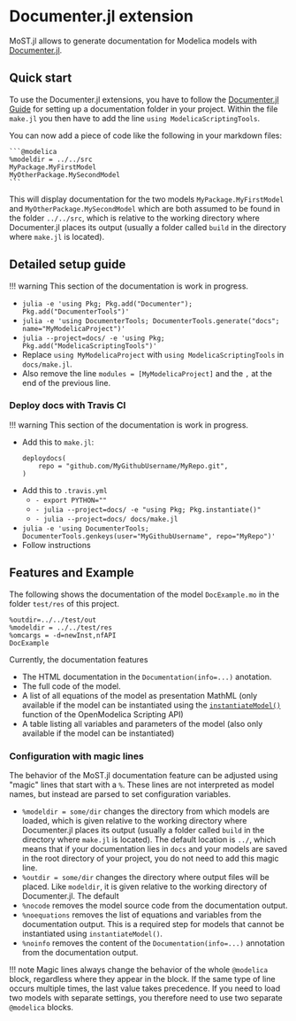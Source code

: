 # Documenter.jl extension

MoST.jl allows to generate documentation for Modelica models with [Documenter.jl](https://github.com/JuliaDocs/Documenter.jl).

## Quick start

To use the Documenter.jl extensions, you have to follow the [Documenter.jl Guide](https://juliadocs.github.io/Documenter.jl/stable/man/guide/) for setting up a documentation folder in your project.
Within the file `make.jl` you then have to add the line `using ModelicaScriptingTools`.

You can now add a piece of code like the following in your markdown files:

````
```@modelica
%modeldir = ../../src
MyPackage.MyFirstModel
MyOtherPackage.MySecondModel
```
````

This will display documentation for the two models `MyPackage.MyFirstModel` and `MyOtherPackage.MySecondModel` which are both assumed to be found in the folder `../../src`, which is relative to the working directory where Documenter.jl places its output (usually a folder called `build` in the directory where `make.jl` is located).

## Detailed setup guide

!!! warning
    This section of the documentation is work in progress.
* `julia -e 'using Pkg; Pkg.add("Documenter"); Pkg.add("DocumenterTools")'`
* `julia -e 'using DocumenterTools; DocumenterTools.generate("docs"; name="MyModelicaProject")'`
* `julia --project=docs/ -e 'using Pkg; Pkg.add("ModelicaScriptingTools")'`
* Replace `using MyModelicaProject` with `using ModelicaScriptingTools` in `docs/make.jl`.
* Also remove the line `modules = [MyModelicaProject]` and the `,` at the end of the previous line.

### Deploy docs with Travis CI

!!! warning
    This section of the documentation is work in progress.

* Add this to `make.jl`:
    ```
    deploydocs(
        repo = "github.com/MyGithubUsername/MyRepo.git",
    )
    ```
* Add this to `.travis.yml`
    * `- export PYTHON=""`
    * `- julia --project=docs/ -e "using Pkg; Pkg.instantiate()"`
    * `- julia --project=docs/ docs/make.jl`
* `julia -e 'using DocumenterTools; DocumenterTools.genkeys(user="MyGithubUsername", repo="MyRepo")'`
* Follow instructions

## Features and Example

The following shows the documentation of the model `DocExample.mo` in the folder `test/res` of this project.

```@modelica
%outdir=../../test/out
%modeldir = ../../test/res
%omcargs = -d=newInst,nfAPI
DocExample
```

Currently, the documentation features

* The HTML documentation in the `Documentation(info=...)` anotation.
* The full code of the model.
* A list of all equations of the model as presentation MathML (only available if the model can be instantiated using the [`instantiateModel()`](https://www.openmodelica.org/doc/OpenModelicaUsersGuide/latest/scripting_api.html#instantiatemodel) function of the OpenModelica Scripting API)
* A table listing all variables and parameters of the model (also only available if the model can be instantiated)


### Configuration with magic lines

The behavior of the MoST.jl documentation feature can be adjusted using "magic" lines that start with a `%`.
These lines are not interpreted as model names, but instead are parsed to set configuration variables.

* `%modeldir = some/dir` changes the directory from which models are loaded, which is given relative to the working directory where Documenter.jl places its output (usually a folder called `build` in the directory where `make.jl` is located).
    The default location is `../`, which means that if your documentation lies in `docs` and your models are saved in the root directory of your project, you do not need to add this magic line.
* `%outdir = some/dir` changes the directory where output files will be placed.
    Like `modeldir`, it is given relative to the working directory of Documenter.jl.
    The default
* `%nocode` removes the model source code from the documentation output.
* `%noequations` removes the list of equations and variables from the documentation output.
    This is a required step for models that cannot be instantiated using `instantiateModel()`.
* `%noinfo` removes the content of the `Documentation(info=...)` annotation from the documentation output.

!!! note
    Magic lines always change the behavior of the whole `@modelica` block, regardless where they appear in the block.
    If the same type of line occurs multiple times, the last value takes precedence.
    If you need to load two models with separate settings, you therefore need to use two separate `@modelica` blocks.
